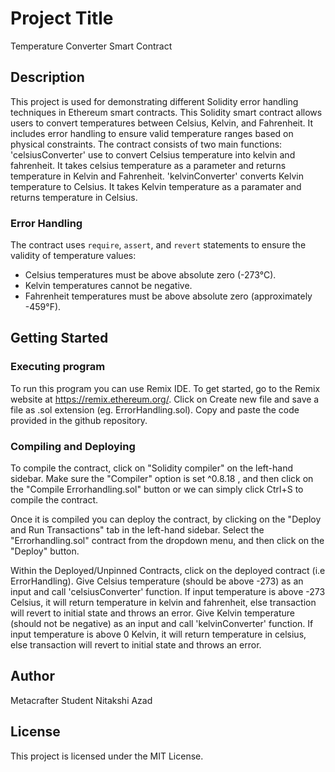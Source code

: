 # Project Title

Temperature Converter Smart Contract

## Description

This project is used for demonstrating different Solidity error handling techniques in Ethereum smart contracts. This Solidity smart contract allows users to convert temperatures between Celsius, Kelvin, and Fahrenheit. It includes error handling to ensure valid temperature ranges based on physical constraints.
The contract consists of two main functions: 
'celsiusConverter' use to convert Celsius temperature into kelvin and fahrenheit. It takes celsius temperature as a parameter and returns temperature in Kelvin and Fahrenheit.
'kelvinConverter' converts Kelvin temperature to Celsius. It takes Kelvin temperature as a paramater and returns temperature in Celsius.

### Error Handling
The contract uses `require`, `assert`, and `revert` statements to ensure the validity of temperature values:
- Celsius temperatures must be above absolute zero (-273°C).
- Kelvin temperatures cannot be negative.
- Fahrenheit temperatures must be above absolute zero (approximately -459°F).

## Getting Started

### Executing program

To run this program you can use Remix IDE.
To get started, go to the Remix website at https://remix.ethereum.org/. 
Click on Create new file and save a file as .sol extension (eg. ErrorHandling.sol). 
Copy and paste the code provided in the github repository.

### Compiling and Deploying 

To compile the contract, click on "Solidity compiler" on the left-hand sidebar. Make sure the "Compiler" option is set ^0.8.18 , and then click on the "Compile Errorhandling.sol" button or we can simply click Ctrl+S to compile the contract.

Once it is compiled you can deploy the contract, by clicking on the "Deploy and Run Transactions" tab in the left-hand sidebar. Select the "Errorhandling.sol" contract from the dropdown menu, and then click on the "Deploy" button.

Within the Deployed/Unpinned Contracts, click on the deployed contract (i.e ErrorHandling).
Give Celsius temperature (should be above -273) as an input and call 'celsiusConverter' function. If input temperature is above -273 Celsius, it will return temperature in kelvin and fahrenheit, else transaction will revert to initial state and throws an error.
Give Kelvin temperature (should not be negative) as an input and call 'kelvinConverter' function. If input temperature is above 0 Kelvin, it will return temperature in celsius, else transaction will revert to initial state and throws an error.

## Author

Metacrafter Student Nitakshi Azad

## License

This project is licensed under the MIT License.






